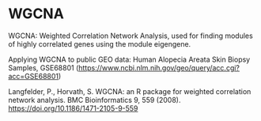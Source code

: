# WGCNA
WGCNA: Weighted Correlation Network Analysis, used for finding modules of highly correlated genes using the module eigengene.

Applying WGCNA to public GEO data: Human Alopecia Areata Skin Biopsy Samples, GSE68801 (https://www.ncbi.nlm.nih.gov/geo/query/acc.cgi?acc=GSE68801)

Langfelder, P., Horvath, S. WGCNA: an R package for weighted correlation network analysis. BMC Bioinformatics 9, 559 (2008). https://doi.org/10.1186/1471-2105-9-559
